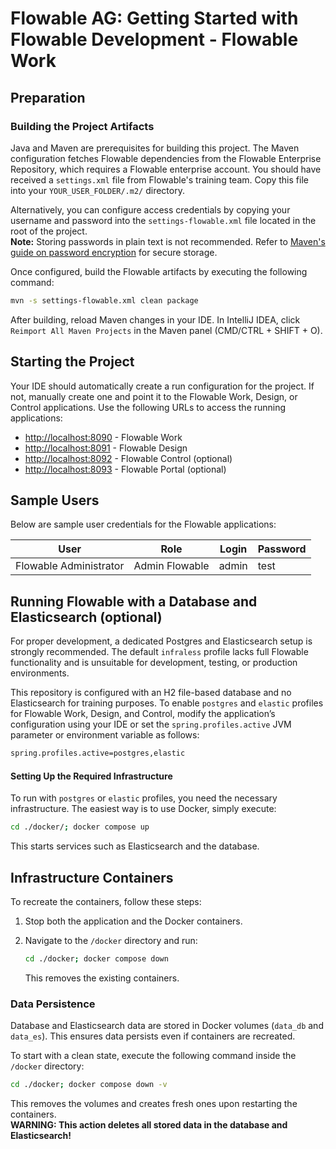 # Flowable AG: Getting Started with Flowable Development - Flowable Work

## Preparation

### Building the Project Artifacts

Java and Maven are prerequisites for building this project. The Maven configuration fetches Flowable dependencies from the Flowable Enterprise Repository, which requires a Flowable enterprise account. You should have received a `settings.xml` file from Flowable's training team. Copy this file into your `YOUR_USER_FOLDER/.m2/` directory.

Alternatively, you can configure access credentials by copying your username and password into the `settings-flowable.xml` file located in the root of the project.  
**Note:** Storing passwords in plain text is not recommended. Refer to [Maven's guide on password encryption](https://maven.apache.org/guides/mini/guide-encryption.html) for secure storage.

Once configured, build the Flowable artifacts by executing the following command:

```sh
mvn -s settings-flowable.xml clean package
```

After building, reload Maven changes in your IDE. In IntelliJ IDEA, click `Reimport All Maven Projects` in the Maven panel (CMD/CTRL + SHIFT + O).

## Starting the Project

Your IDE should automatically create a run configuration for the project. If not, manually create one and point it to the Flowable Work, Design, or Control applications. Use the following URLs to access the running applications:

- [http://localhost:8090](http://localhost:8090) - Flowable Work
- [http://localhost:8091](http://localhost:8091) - Flowable Design
- [http://localhost:8092](http://localhost:8092) - Flowable Control (optional)
- [http://localhost:8093](http://localhost:8093) - Flowable Portal (optional)


## Sample Users

Below are sample user credentials for the Flowable applications:

| User                  | Role                 | Login | Password |
|-----------------------|----------------------|-------|----------|
| Flowable Administrator | Admin Flowable      | admin | test     |


## Running Flowable with a Database and Elasticsearch (optional)

For proper development, a dedicated Postgres and Elasticsearch setup is strongly recommended. The default `infraless` profile lacks full Flowable functionality and is unsuitable for development, testing, or production environments.

This repository is configured with an H2 file-based database and no Elasticsearch for training purposes. To enable `postgres` and `elastic` profiles for Flowable Work, Design, and Control, modify the application’s configuration using your IDE or set the `spring.profiles.active` JVM parameter or environment variable as follows:

```sh
spring.profiles.active=postgres,elastic
```

#### Setting Up the Required Infrastructure

To run with `postgres` or `elastic` profiles, you need the necessary infrastructure. The easiest way is to use Docker, simply execute:

```sh
cd ./docker/; docker compose up
```

This starts services such as Elasticsearch and the database.


## Infrastructure Containers

To recreate the containers, follow these steps:

1. Stop both the application and the Docker containers.
2. Navigate to the `/docker` directory and run:

   ```sh
   cd ./docker; docker compose down
   ```

   This removes the existing containers.

### Data Persistence

Database and Elasticsearch data are stored in Docker volumes (`data_db` and `data_es`). This ensures data persists even if containers are recreated.

To start with a clean state, execute the following command inside the `/docker` directory:

```sh
cd ./docker; docker compose down -v
```

This removes the volumes and creates fresh ones upon restarting the containers.  
**WARNING: This action deletes all stored data in the database and Elasticsearch!**

